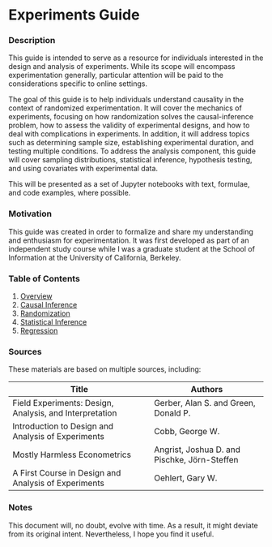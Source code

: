 # Experiments Guide

### Description

This guide is intended to serve as a resource for individuals interested in the
design and analysis of experiments. While its scope will encompass
experimentation generally, particular attention will be paid to the
considerations specific to online settings.

The goal of this guide is to help individuals understand causality in the
context of randomized experimentation. It will cover the mechanics of
experiments, focusing on how randomization solves the causal-inference problem,
how to assess the validity of experimental designs, and how to deal with
complications in experiments. In addition, it will address topics such as
determining sample size, establishing experimental duration, and testing
multiple conditions. To address the analysis component, this guide will cover
sampling distributions, statistical inference, hypothesis testing, and using
covariates with experimental data.

This will be presented as a set of Jupyter notebooks with text, formulae, and
code examples, where possible.

### Motivation

This guide was created in order to formalize and share my understanding and
enthusiasm for experimentation. It was first developed as part of an
independent study course while I was a graduate student at the School of
Information at the University of California, Berkeley.

### Table of Contents

1. [Overview](https://github.com/juanshishido/experiments-guide/blob/master/00-overview.ipynb)
2. [Causal Inference](https://github.com/juanshishido/experiments-guide/blob/master/01-causal-inference.ipynb)
3. [Randomization](https://github.com/juanshishido/experiments-guide/blob/master/02-randomization.ipynb)
4. [Statistical Inference](https://github.com/juanshishido/experiments-guide/blob/master/03-statistical-inference.ipynb)
5. [Regression](https://github.com/juanshishido/experiments-guide/blob/master/04-regression.ipynb)

### Sources

These materials are based on multiple sources, including:

| Title | Authors |
| ----- | ------- |
| Field Experiments: Design, Analysis, and Interpretation | Gerber, Alan S. and Green, Donald P. |
| Introduction to Design and Analysis of Experiments | Cobb, George W. |
| Mostly Harmless Econometrics | Angrist, Joshua D. and Pischke, Jörn-Steffen |
| A First Course in Design and Analysis of Experiments | Oehlert, Gary W. |

### Notes

This document will, no doubt, evolve with time. As a result, it might deviate
from its original intent. Nevertheless, I hope you find it useful.
